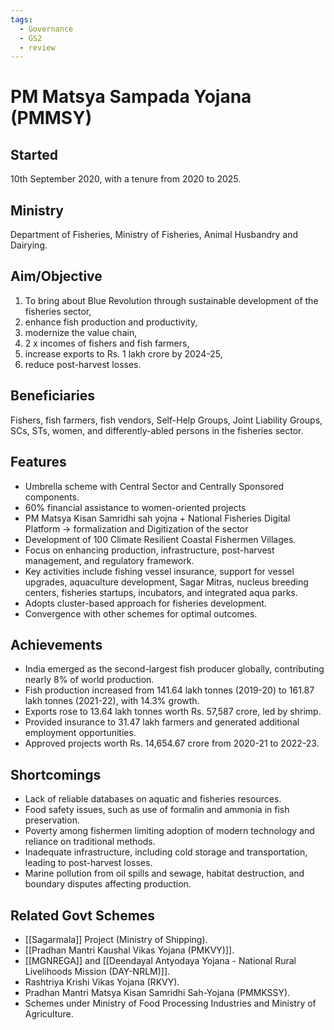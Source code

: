 ```yaml
---
tags:
  - Governance
  - GS2
  - review
---
```

# PM Matsya Sampada Yojana (PMMSY)

## Started
10th September 2020, with a tenure from 2020 to 2025.

## Ministry
Department of Fisheries, Ministry of Fisheries, Animal Husbandry and Dairying.

## Aim/Objective
1. To bring about Blue Revolution through sustainable development of the fisheries sector, 
2. enhance fish production and productivity, 
3. modernize the value chain, 
4. 2 x incomes of fishers and fish farmers, 
5. increase exports to Rs. 1 lakh crore by 2024-25,
6. reduce post-harvest losses.

## Beneficiaries
Fishers, fish farmers, fish vendors, Self-Help Groups, Joint Liability Groups, SCs, STs, women, and differently-abled persons in the fisheries sector.

## Features
- Umbrella scheme with Central Sector and Centrally Sponsored components.
- 60% financial assistance to women-oriented projects
- PM Matsya Kisan Samridhi sah yojna + National Fisheries Digital Platform -> formalization and Digitization of the sector
- Development of 100 Climate Resilient Coastal Fishermen Villages.
- Focus on enhancing production, infrastructure, post-harvest management, and regulatory framework.
- Key activities include fishing vessel insurance, support for vessel upgrades, aquaculture development, Sagar Mitras, nucleus breeding centers, fisheries startups, incubators, and integrated aqua parks.
- Adopts cluster-based approach for fisheries development.
- Convergence with other schemes for optimal outcomes.

## Achievements
- India emerged as the second-largest fish producer globally, contributing nearly 8% of world production.
- Fish production increased from 141.64 lakh tonnes (2019-20) to 161.87 lakh tonnes (2021-22), with 14.3% growth.
- Exports rose to 13.64 lakh tonnes worth Rs. 57,587 crore, led by shrimp.
- Provided insurance to 31.47 lakh farmers and generated additional employment opportunities.
- Approved projects worth Rs. 14,654.67 crore from 2020-21 to 2022-23.

## Shortcomings
- Lack of reliable databases on aquatic and fisheries resources.
- Food safety issues, such as use of formalin and ammonia in fish preservation.
- Poverty among fishermen limiting adoption of modern technology and reliance on traditional methods.
- Inadequate infrastructure, including cold storage and transportation, leading to post-harvest losses.
- Marine pollution from oil spills and sewage, habitat destruction, and boundary disputes affecting production.

## Related Govt Schemes
- [[Sagarmala]] Project (Ministry of Shipping).
- [[Pradhan Mantri Kaushal Vikas Yojana (PMKVY)]].
- [[MGNREGA]] and [[Deendayal Antyodaya Yojana - National Rural Livelihoods Mission (DAY-NRLM)]].
- Rashtriya Krishi Vikas Yojana (RKVY).
- Pradhan Mantri Matsya Kisan Samridhi Sah-Yojana (PMMKSSY).
- Schemes under Ministry of Food Processing Industries and Ministry of Agriculture.
